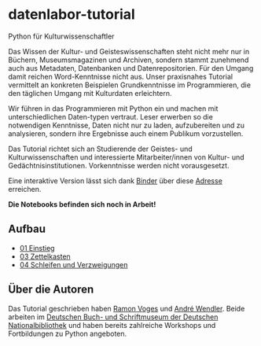 # datenlabor-tutorial
Python für Kulturwissenschaftler

Das Wissen der Kultur- und Geisteswissenschaften steht nicht mehr nur in Büchern, Museumsmagazinen und Archiven, sondern stammt zunehmend auch aus Metadaten, Datenbanken und Datenrepositorien. Für den Umgang damit reichen Word-Kenntnisse nicht aus. Unser praxisnahes Tutorial vermittelt an konkreten Beispielen Grundkenntnisse im Programmieren, die den täglichen Umgang mit Kulturdaten erleichtern.

Wir führen in das Programmieren mit Python ein und machen mit unterschiedlichen Daten-typen vertraut. Leser erwerben so die notwendigen Kenntnisse, Daten nicht nur zu laden, aufzubereiten und zu analysieren, sondern ihre Ergebnisse auch einem Publikum vorzustellen.

Das Tutorial richtet sich an Studierende der Geistes- und Kulturwissenschaften und interessierte Mitarbeiter/innen von Kultur- und Gedächtnisinstitutionen. Vorkenntnisse werden nicht vorausgesetzt.

Eine interaktive Version lässt sich dank [Binder](https://mybinder.org/) über diese [Adresse](https://mybinder.org/v2/gh/buchmuseum/datenlabor-tutorial/165f0b6b664ee996c097d3565c7639c0c4726677) erreichen.

**Die Notebooks befinden sich noch in Arbeit!**


## Aufbau

* [01 Einstieg](01_Einstieg.ipynb)
* [03 Zettelkasten](03_Zettelkasten.ipynb)
* [04 Schleifen und Verzweigungen](04_Schleifen_und_Verzweigungen.ipynb)


## Über die Autoren

Das Tutorial geschrieben haben [Ramon Voges](https://www.ramonvoges.de) und [André Wendler](https://www.andrewendler.de/). Beide arbeiten im [Deutschen Buch- und Schriftmuseum der Deutschen Nationalbibliothek](https://www.dnb.de/DE/Ueber-uns/DBSM/dbsm_node.html) und haben bereits zahlreiche Workshops und Fortbildungen zu Python angeboten.